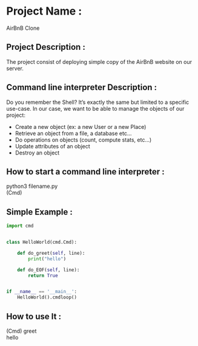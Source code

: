 # Project Name :
AirBnB Clone
## Project Description :
The project consist of deploying simple copy of the AirBnB website on our server.
## Command line interpreter Description :
Do you remember the Shell? It’s exactly the same but limited to a specific use-case. In our case, we want to be able to manage the objects of our project:
   - Create a new object (ex: a new User or a new Place)
   - Retrieve an object from a file, a database etc…
   - Do operations on objects (count, compute stats, etc…)
   - Update attributes of an object
   - Destroy an object
## How to start a command line interpreter :
python3 filename.py  
(Cmd)
## Simple Example :
```python
import cmd


class HelloWorld(cmd.Cmd):

    def do_greet(self, line):
        print("hello")

    def do_EOF(self, line):
        return True


if __name__ == '__main__':
    HelloWorld().cmdloop()
```
## How to use It :
(Cmd) greet  
hello
